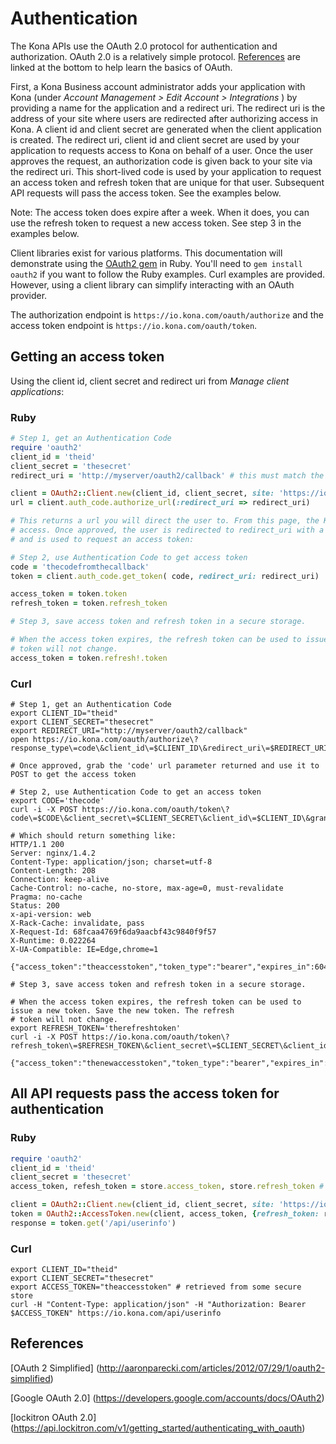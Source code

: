 # Authentication

The Kona APIs use the OAuth 2.0 protocol for authentication and authorization. OAuth 2.0 is a relatively simple protocol.
[References](authentication.md#references) are linked at the bottom to help learn the basics of OAuth.

First, a Kona Business account administrator adds your application with Kona (under _Account Management > Edit Account > Integrations_ )
by providing a name for the application and a redirect uri. The redirect uri is the address of your site where users
are redirected after authorizing access in Kona. A client id and client secret are generated when the client application
is created. The redirect uri, client id and client secret are used by your application to requests access to Kona on
behalf of a user. Once the user approves the request, an authorization code is given back to your site via the redirect uri.
This short-lived code is used by your application to request an access token and refresh token that are unique for that user.
Subsequent API requests will pass the access token. See the examples below.

Note: The access token does expire after a week. When it does, you can use the refresh token to request a new access token.
See step 3 in the examples below.

Client libraries exist for various platforms. This documentation will demonstrate using the [OAuth2 gem](https://github.com/intridea/oauth2) in Ruby.
You'll need to `gem install oauth2` if you want to follow the Ruby examples.
Curl examples are provided. However, using a client library can simplify interacting with an OAuth provider.

The authorization endpoint is `https://io.kona.com/oauth/authorize` and the access token endpoint is `https://io.kona.com/oauth/token`.

## Getting an access token
Using the client id, client secret and redirect uri from _Manage client applications_:

### Ruby
```ruby
# Step 1, get an Authentication Code
require 'oauth2'
client_id = 'theid'
client_secret = 'thesecret'
redirect_uri = 'http://myserver/oauth2/callback' # this must match the uri registered in Manage client applications

client = OAuth2::Client.new(client_id, client_secret, site: 'https://io.kona.com')
url = client.auth_code.authorize_url(:redirect_uri => redirect_uri)

# This returns a url you will direct the user to. From this page, the Kona user will approve your client application's
# access. Once approved, the user is redirected to redirect_uri with a 'code' url parameter. This code is short lived
# and is used to request an access token:

# Step 2, use Authentication Code to get access token
code = 'thecodefromthecallback'
token = client.auth_code.get_token( code, redirect_uri: redirect_uri)

access_token = token.token
refresh_token = token.refresh_token

# Step 3, save access token and refresh token in a secure storage.

# When the access token expires, the refresh token can be used to issue a new token. Save the new token. The refresh
# token will not change.
access_token = token.refresh!.token

```

### Curl
```shell
# Step 1, get an Authentication Code
export CLIENT_ID="theid"
export CLIENT_SECRET="thesecret"
export REDIRECT_URI="http://myserver/oauth2/callback"
open https://io.kona.com/oauth/authorize\?response_type\=code\&client_id\=$CLIENT_ID\&redirect_uri\=$REDIRECT_URI

# Once approved, grab the 'code' url parameter returned and use it to POST to get the access token

# Step 2, use Authentication Code to get an access token
export CODE='thecode'
curl -i -X POST https://io.kona.com/oauth/token\?code\=$CODE\&client_secret\=$CLIENT_SECRET\&client_id\=$CLIENT_ID\&grant_type\=authorization_code

# Which should return something like:
HTTP/1.1 200
Server: nginx/1.4.2
Content-Type: application/json; charset=utf-8
Content-Length: 208
Connection: keep-alive
Cache-Control: no-cache, no-store, max-age=0, must-revalidate
Pragma: no-cache
Status: 200
x-api-version: web
X-Rack-Cache: invalidate, pass
X-Request-Id: 68fcaa4769f6da9aacbf43c9840f9f57
X-Runtime: 0.022264
X-UA-Compatible: IE=Edge,chrome=1

{"access_token":"theaccesstoken","token_type":"bearer","expires_in":604800,"refresh_token":"therefreshtoken"}

# Step 3, save access token and refresh token in a secure storage.

# When the access token expires, the refresh token can be used to issue a new token. Save the new token. The refresh
# token will not change.
export REFRESH_TOKEN='therefreshtoken'
curl -i -X POST https://io.kona.com/oauth/token\?refresh_token\=$REFRESH_TOKEN\&client_secret\=$CLIENT_SECRET\&client_id\=$CLIENT_ID\&grant_type\=refresh_token

{"access_token":"thenewaccesstoken","token_type":"bearer","expires_in":604800,"refresh_token":"therefreshtoken"}

```

## All API requests pass the access token for authentication

### Ruby
```ruby
require 'oauth2'
client_id = 'theid'
client_secret = 'thesecret'
access_token, refesh_token = store.access_token, store.refresh_token # assuming 'store' stores tokens

client = OAuth2::Client.new(client_id, client_secret, site: 'https://io.kona.com')
token = OAuth2::AccessToken.new(client, access_token, {refresh_token: refresh_token})
response = token.get('/api/userinfo')

```

### Curl
```shell
export CLIENT_ID="theid"
export CLIENT_SECRET="thesecret"
export ACCESS_TOKEN="theaccesstoken" # retrieved from some secure store
curl -H "Content-Type: application/json" -H "Authorization: Bearer $ACCESS_TOKEN" https://io.kona.com/api/userinfo

```

## References <a name='references'><a>
[OAuth 2 Simplified] (http://aaronparecki.com/articles/2012/07/29/1/oauth2-simplified)

[Google OAuth 2.0] (https://developers.google.com/accounts/docs/OAuth2)

[lockitron OAuth 2.0] (https://api.lockitron.com/v1/getting_started/authenticating_with_oauth)

